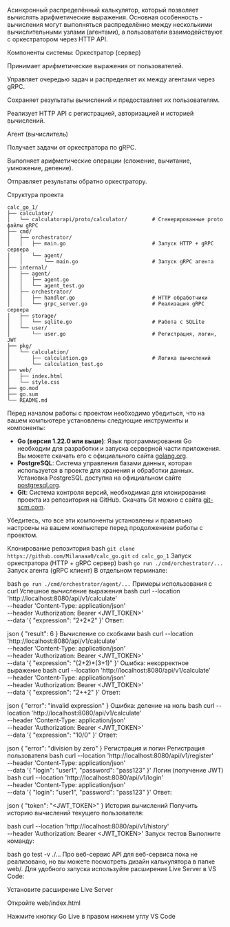 Асинхронный распределённый калькулятор, который позволяет вычислять арифметические выражения.
Основная особенность - вычисления могут выполняться распределённо между несколькими вычислительными узлами (агентами), а пользователи взаимодействуют с оркестратором через HTTP API.

Компоненты системы:
Оркестратор (сервер)

Принимает арифметические выражения от пользователей.

Управляет очередью задач и распределяет их между агентами через gRPC.

Сохраняет результаты вычислений и предоставляет их пользователям.

Реализует HTTP API с регистрацией, авторизацией и историей вычислений.

Агент (вычислитель)

Получает задачи от оркестратора по gRPC.

Выполняет арифметические операции (сложение, вычитание, умножение, деление).

Отправляет результаты обратно оркестратору.

Структура проекта
```
calc_go_1/
├── calculator/
│   └── calculatorapi/proto/calculator/        # Сгенерированные proto файлы gRPC
├── cmd/
│   ├── orchestrator/
│   │   ├── main.go                            # Запуск HTTP + gRPC сервера
│   │   └── agent/
│   │       └── main.go                        # Запуск gRPC агента
├── internal/
│   ├── agent/
│   │   ├── agent.go
│   │   └── agent_test.go
│   ├── orchestrator/
│   │   ├── handler.go                         # HTTP обработчики
│   │   └── grpc_server.go                     # Реализация gRPC сервера
│   ├── storage/
│   │   └── sqlite.go                          # Работа с SQLite
│   └── user/
│       └── user.go                            # Регистрация, логин, JWT
├── pkg/
│   └── calculation/
│       ├── calculation.go                     # Логика вычислений
│       └── calculation_test.go
├── web/
│   ├── index.html
│   └── style.css
├── go.mod
├── go.sum
└── README.md
```
Перед началом работы с проектом необходимо убедиться, что на вашем компьютере установлены следующие инструменты и компоненты:

- **Go (версия 1.22.0 или выше)**: Язык программирования Go необходим для разработки и запуска серверной части приложения. Вы можете скачать его с официального сайта [golang.org](https://golang.org/dl/).
- **PostgreSQL**: Система управления базами данных, которая используется в проекте для хранения и обработки данных. Установка PostgreSQL доступна на официальном сайте [postgresql.org](https://www.postgresql.org/download/).
- **Git**: Система контроля версий, необходимая для клонирования проекта из репозитория на GitHub. Скачать Git можно с сайта [git-scm.com](https://git-scm.com/downloads).

Убедитесь, что все эти компоненты установлены и правильно настроены на вашем компьютере перед продолжением работы с проектом.

Клонирование репозитория
bash
```git clone https://github.com/Milanaaa0/calc_go.git```
```cd calc_go_1```
Запуск оркестратора (HTTP + gRPC сервер)
bash
```go run ./cmd/orchestrator/...```
Запуск агента (gRPC клиент)
В отдельном терминале:

bash
```go run ./cmd/orchestrator/agent/...```
Примеры использования с curl
Успешное вычисление выражения
bash
curl --location 'http://localhost:8080/api/v1/calculate' \
--header 'Content-Type: application/json' \
--header 'Authorization: Bearer <JWT_TOKEN>' \
--data '{
  "expression": "2+2*2"
}'
Ответ:

json
{
  "result": 6
}
Вычисление со скобками
bash
curl --location 'http://localhost:8080/api/v1/calculate' \
--header 'Content-Type: application/json' \
--header 'Authorization: Bearer <JWT_TOKEN>' \
--data '{
  "expression": "(2+2)*(3+1)"
}'
Ошибка: некорректное выражение
bash
curl --location 'http://localhost:8080/api/v1/calculate' \
--header 'Content-Type: application/json' \
--header 'Authorization: Bearer <JWT_TOKEN>' \
--data '{
  "expression": "2++2"
}'
Ответ:

json
{
  "error": "invalid expression"
}
Ошибка: деление на ноль
bash
curl --location 'http://localhost:8080/api/v1/calculate' \
--header 'Content-Type: application/json' \
--header 'Authorization: Bearer <JWT_TOKEN>' \
--data '{
  "expression": "10/0"
}'
Ответ:

json
{
  "error": "division by zero"
}
Регистрация и логин
Регистрация пользователя
bash
curl --location 'http://localhost:8080/api/v1/register' \
--header 'Content-Type: application/json' \
--data '{
  "login": "user1",
  "password": "pass123"
}'
Логин (получение JWT)
bash
curl --location 'http://localhost:8080/api/v1/login' \
--header 'Content-Type: application/json' \
--data '{
  "login": "user1",
  "password": "pass123"
}'
Ответ:

json
{
  "token": "<JWT_TOKEN>"
}
История вычислений
Получить историю вычислений текущего пользователя:

bash
curl --location 'http://localhost:8080/api/v1/history' \
--header 'Authorization: Bearer <JWT_TOKEN>'
Запуск тестов
Выполните команду:

bash
go test -v ./...
Про веб-сервис
API для веб-сервиса пока не реализовано, но вы можете посмотреть дизайн калькулятора в папке web/.
Для удобного запуска используйте расширение Live Server в VS Code:

Установите расширение Live Server

Откройте web/index.html

Нажмите кнопку Go Live в правом нижнем углу VS Code